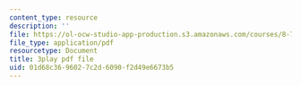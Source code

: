 ```yaml
---
content_type: resource
description: ''
file: https://ol-ocw-studio-app-production.s3.amazonaws.com/courses/8-701-introduction-to-nuclear-and-particle-physics-fall-2020/01d68c3696027c2d6090f2d49e6673b5_jC96H8qT3DQ.pdf
file_type: application/pdf
resourcetype: Document
title: 3play pdf file
uid: 01d68c36-9602-7c2d-6090-f2d49e6673b5
---
```

